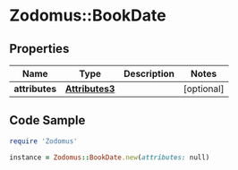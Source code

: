 # Zodomus::BookDate

## Properties

Name | Type | Description | Notes
------------ | ------------- | ------------- | -------------
**attributes** | [**Attributes3**](Attributes3.md) |  | [optional] 

## Code Sample

```ruby
require 'Zodomus'

instance = Zodomus::BookDate.new(attributes: null)
```


